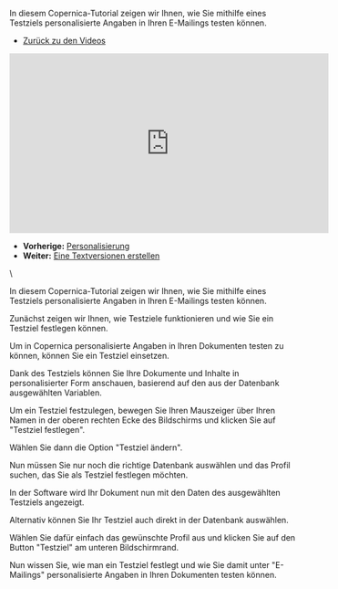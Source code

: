 In diesem Copernica-Tutorial zeigen wir Ihnen, wie Sie mithilfe eines
Testziels personalisierte Angaben in Ihren E-Mailings testen können.

-   [Zurück zu den
    Videos](http://www.copernica.com/de/support/videos "Video's")


<iframe width="560" height="315" src="https://www.youtube.com/embed/xSkt9-8UQyQ?list=PLgCg-YR2FABZ228s8MFSdvMbpwBj7N3RW" frameborder="0" allowfullscreen="allowfullscreen"></iframe>

-   **Vorherige:**
    [Personalisierung](https://www.copernica.com/de/support/videos/e-mailings-personalisierung "Personalisierung")
-   **Weiter:** [Eine Textversionen
    erstellen](https://www.copernica.com/de/support/videos/e-mailings-eine-textversionen-erstellen "Eine Textversionen erstellen")

\

In diesem Copernica-Tutorial zeigen wir Ihnen, wie Sie mithilfe eines
Testziels personalisierte Angaben in Ihren E-Mailings testen können.

Zunächst zeigen wir Ihnen, wie Testziele funktionieren und wie Sie ein
Testziel festlegen können.

Um in Copernica personalisierte Angaben in Ihren Dokumenten testen zu
können, können Sie ein Testziel einsetzen.

Dank des Testziels können Sie Ihre Dokumente und Inhalte in
personalisierter Form anschauen, basierend auf den aus der Datenbank
ausgewählten Variablen.

Um ein Testziel festzulegen, bewegen Sie Ihren Mauszeiger über Ihren
Namen in der oberen rechten Ecke des Bildschirms und klicken Sie auf
"Testziel festlegen".

Wählen Sie dann die Option "Testziel ändern".

Nun müssen Sie nur noch die richtige Datenbank auswählen und das Profil
suchen, das Sie als Testziel festlegen möchten.

In der Software wird Ihr Dokument nun mit den Daten des ausgewählten
Testziels angezeigt.

Alternativ können Sie Ihr Testziel auch direkt in der Datenbank
auswählen.

Wählen Sie dafür einfach das gewünschte Profil aus und klicken Sie auf
den Button "Testziel" am unteren Bildschirmrand.

Nun wissen Sie, wie man ein Testziel festlegt und wie Sie damit unter
"E-Mailings" personalisierte Angaben in Ihren Dokumenten testen können.
